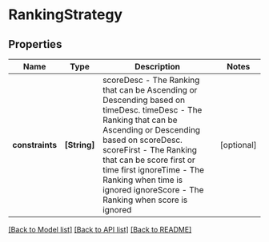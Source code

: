 # RankingStrategy

## Properties
Name | Type | Description | Notes
------------ | ------------- | ------------- | -------------
**constraints** | **[String]** | scoreDesc - The Ranking that can be Ascending or Descending based on timeDesc. timeDesc - The Ranking that can be Ascending or Descending based on scoreDesc. scoreFirst - The Ranking that can be score first or time first ignoreTime - The Ranking when time is ignored ignoreScore - The Ranking when score is ignored | [optional] 

[[Back to Model list]](../README.md#documentation-for-models) [[Back to API list]](../README.md#documentation-for-api-endpoints) [[Back to README]](../README.md)



